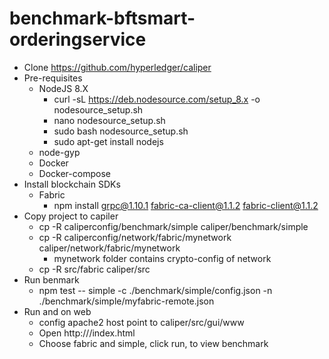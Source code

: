 # benchmark-bftsmart-orderingservice
- Clone https://github.com/hyperledger/caliper
- Pre-requisites
    - NodeJS 8.X
        - curl -sL https://deb.nodesource.com/setup_8.x -o nodesource_setup.sh
        - nano nodesource_setup.sh
        - sudo bash nodesource_setup.sh
        - sudo apt-get install nodejs
    - node-gyp
    - Docker
    - Docker-compose
- Install blockchain SDKs
    - Fabric
        - npm install grpc@1.10.1 fabric-ca-client@1.1.2 fabric-client@1.1.2
- Copy project to capiler
    - cp -R caliperconfig/benchmark/simple caliper/benchmark/simple
    - cp -R caliperconfig/network/fabric/mynetwork caliper/network/fabric/mynetwork
        - mynetwork folder contains crypto-config of network
    - cp -R src/fabric caliper/src
- Run benmark
    - npm test -- simple -c ./benchmark/simple/config.json -n ./benchmark/simple/myfabric-remote.json
- Run and on web
   - config apache2 host point to caliper/src/gui/www
   - Open http://<hostname>/index.html
   - Choose fabric and simple, click run, to view benchmark

